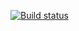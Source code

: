 [![Build status](https://ci.appveyor.com/api/projects/status/sclpksrdhpf7qs7i?svg=true)](https://ci.appveyor.com/project/TszyaoEkaterina/rest-api-ci)

